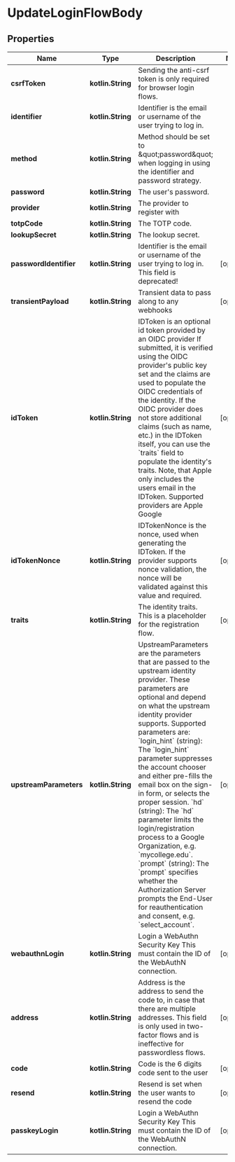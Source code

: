 
# UpdateLoginFlowBody

## Properties
| Name | Type | Description | Notes |
| ------------ | ------------- | ------------- | ------------- |
| **csrfToken** | **kotlin.String** | Sending the anti-csrf token is only required for browser login flows. |  |
| **identifier** | **kotlin.String** | Identifier is the email or username of the user trying to log in. |  |
| **method** | **kotlin.String** | Method should be set to \&quot;password\&quot; when logging in using the identifier and password strategy. |  |
| **password** | **kotlin.String** | The user&#39;s password. |  |
| **provider** | **kotlin.String** | The provider to register with |  |
| **totpCode** | **kotlin.String** | The TOTP code. |  |
| **lookupSecret** | **kotlin.String** | The lookup secret. |  |
| **passwordIdentifier** | **kotlin.String** | Identifier is the email or username of the user trying to log in. This field is deprecated! |  [optional] |
| **transientPayload** | **kotlin.String** | Transient data to pass along to any webhooks |  [optional] |
| **idToken** | **kotlin.String** | IDToken is an optional id token provided by an OIDC provider  If submitted, it is verified using the OIDC provider&#39;s public key set and the claims are used to populate the OIDC credentials of the identity. If the OIDC provider does not store additional claims (such as name, etc.) in the IDToken itself, you can use the &#x60;traits&#x60; field to populate the identity&#39;s traits. Note, that Apple only includes the users email in the IDToken.  Supported providers are Apple Google |  [optional] |
| **idTokenNonce** | **kotlin.String** | IDTokenNonce is the nonce, used when generating the IDToken. If the provider supports nonce validation, the nonce will be validated against this value and required. |  [optional] |
| **traits** | **kotlin.String** | The identity traits. This is a placeholder for the registration flow. |  [optional] |
| **upstreamParameters** | **kotlin.String** | UpstreamParameters are the parameters that are passed to the upstream identity provider.  These parameters are optional and depend on what the upstream identity provider supports. Supported parameters are: &#x60;login_hint&#x60; (string): The &#x60;login_hint&#x60; parameter suppresses the account chooser and either pre-fills the email box on the sign-in form, or selects the proper session. &#x60;hd&#x60; (string): The &#x60;hd&#x60; parameter limits the login/registration process to a Google Organization, e.g. &#x60;mycollege.edu&#x60;. &#x60;prompt&#x60; (string): The &#x60;prompt&#x60; specifies whether the Authorization Server prompts the End-User for reauthentication and consent, e.g. &#x60;select_account&#x60;. |  [optional] |
| **webauthnLogin** | **kotlin.String** | Login a WebAuthn Security Key  This must contain the ID of the WebAuthN connection. |  [optional] |
| **address** | **kotlin.String** | Address is the address to send the code to, in case that there are multiple addresses. This field is only used in two-factor flows and is ineffective for passwordless flows. |  [optional] |
| **code** | **kotlin.String** | Code is the 6 digits code sent to the user |  [optional] |
| **resend** | **kotlin.String** | Resend is set when the user wants to resend the code |  [optional] |
| **passkeyLogin** | **kotlin.String** | Login a WebAuthn Security Key  This must contain the ID of the WebAuthN connection. |  [optional] |



